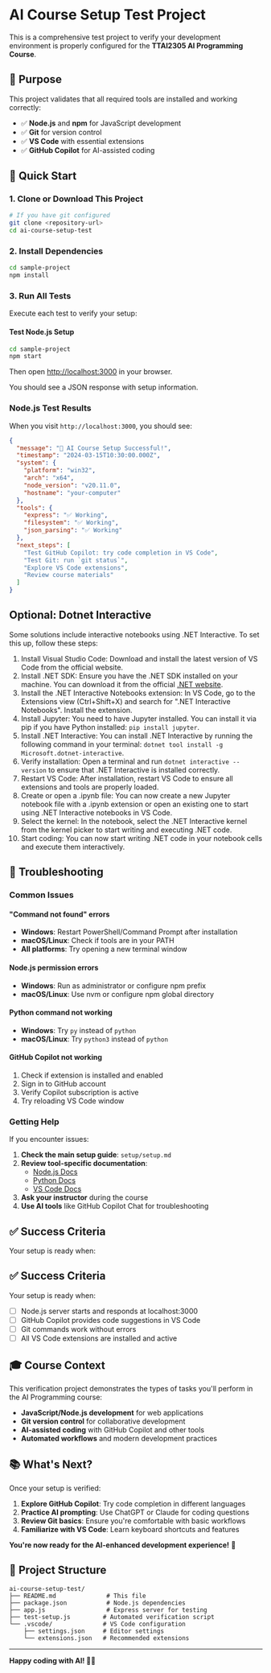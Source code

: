 # AI Course Setup Test Project

This is a comprehensive test project to verify your development environment is properly configured for the **TTAI2305 AI Programming Course**.

## 🎯 Purpose

This project validates that all required tools are installed and working correctly:

- ✅ **Node.js** and **npm** for JavaScript development
- ✅ **Git** for version control
- ✅ **VS Code** with essential extensions
- ✅ **GitHub Copilot** for AI-assisted coding

## 🚀 Quick Start

### 1. Clone or Download This Project

```bash
# If you have git configured
git clone <repository-url>
cd ai-course-setup-test

```

### 2. Install Dependencies

```bash
cd sample-project
npm install
```

### 3. Run All Tests

Execute each test to verify your setup:

#### Test Node.js Setup
```bash
cd sample-project
npm start
```
Then open [http://localhost:3000](http://localhost:3000) in your browser.

You should see a JSON response with setup information.


### Node.js Test Results
When you visit `http://localhost:3000`, you should see:

```json
{
  "message": "🎉 AI Course Setup Successful!",
  "timestamp": "2024-03-15T10:30:00.000Z",
  "system": {
    "platform": "win32",
    "arch": "x64",
    "node_version": "v20.11.0",
    "hostname": "your-computer"
  },
  "tools": {
    "express": "✅ Working",
    "filesystem": "✅ Working",
    "json_parsing": "✅ Working"
  },
  "next_steps": [
    "Test GitHub Copilot: try code completion in VS Code",
    "Test Git: run `git status`",
    "Explore VS Code extensions",
    "Review course materials"
  ]
}
```

## Optional: Dotnet Interactive
Some solutions include interactive notebooks using .NET Interactive. To set this up, follow these steps:

1. Install Visual Studio Code: Download and install the latest version of VS Code from the official website.
2. Install .NET SDK: Ensure you have the .NET SDK installed on your machine. You can download it from the official [.NET website](https://dotnet.microsoft.com/download).
3. Install the .NET Interactive Notebooks extension: In VS Code, go to the Extensions view (Ctrl+Shift+X) and search for ".NET Interactive Notebooks". Install the extension.   
4. Install Jupyter: You need to have Jupyter installed. You can install it via pip if you have Python installed: `pip install jupyter`.
5. Install .NET Interactive: You can install .NET Interactive by running the following command in your terminal: `dotnet tool install -g Microsoft.dotnet-interactive`.
6. Verify installation: Open a terminal and run `dotnet interactive --version` to ensure that .NET Interactive is installed correctly.
7. Restart VS Code: After installation, restart VS Code to ensure all extensions and tools are properly loaded.
8. Create or open a .ipynb file: You can now create a new Jupyter notebook file with a .ipynb extension or open an existing one to start using .NET Interactive notebooks in VS Code.
9. Select the kernel: In the notebook, select the .NET Interactive kernel from the kernel picker to start writing and executing .NET code.  
10. Start coding: You can now start writing .NET code in your notebook cells and execute them interactively.

## 🔧 Troubleshooting

### Common Issues

#### "Command not found" errors
- **Windows**: Restart PowerShell/Command Prompt after installation
- **macOS/Linux**: Check if tools are in your PATH
- **All platforms**: Try opening a new terminal window

#### Node.js permission errors
- **Windows**: Run as administrator or configure npm prefix
- **macOS/Linux**: Use nvm or configure npm global directory

#### Python command not working
- **Windows**: Try `py` instead of `python`
- **macOS/Linux**: Try `python3` instead of `python`

#### GitHub Copilot not working
1. Check if extension is installed and enabled
2. Sign in to GitHub account
3. Verify Copilot subscription is active
4. Try reloading VS Code window

### Getting Help

If you encounter issues:

1. **Check the main setup guide**: `setup/setup.md`
2. **Review tool-specific documentation**:
   - [Node.js Docs](https://nodejs.org/en/docs/)
   - [Python Docs](https://docs.python.org/3/)
   - [VS Code Docs](https://code.visualstudio.com/docs)
3. **Ask your instructor** during the course
4. **Use AI tools** like GitHub Copilot Chat for troubleshooting

## ✅ Success Criteria

Your setup is ready when:

## ✅ Success Criteria

Your setup is ready when:

- [ ] Node.js server starts and responds at localhost:3000
- [ ] GitHub Copilot provides code suggestions in VS Code
- [ ] Git commands work without errors
- [ ] All VS Code extensions are installed and active

## 🎓 Course Context

This verification project demonstrates the types of tasks you'll perform in the AI Programming course:

- **JavaScript/Node.js development** for web applications
- **Git version control** for collaborative development
- **AI-assisted coding** with GitHub Copilot and other tools
- **Automated workflows** and modern development practices

## 📚 What's Next?

Once your setup is verified:

1. **Explore GitHub Copilot**: Try code completion in different languages
2. **Practice AI prompting**: Use ChatGPT or Claude for coding questions
3. **Review Git basics**: Ensure you're comfortable with basic workflows
4. **Familiarize with VS Code**: Learn keyboard shortcuts and features

**You're now ready for the AI-enhanced development experience!** 🚀

## 📁 Project Structure

```
ai-course-setup-test/
├── README.md              # This file
├── package.json           # Node.js dependencies
├── app.js                 # Express server for testing
├── test-setup.js         # Automated verification script
└── .vscode/              # VS Code configuration
    ├── settings.json     # Editor settings
    └── extensions.json   # Recommended extensions
```

---

**Happy coding with AI! 🤖✨**
